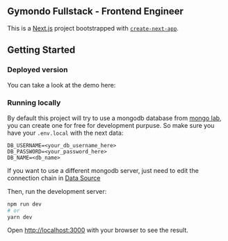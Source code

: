 ## Gymondo Fullstack - Frontend Engineer

This is a [Next.js](https://nextjs.org/) project bootstrapped with [`create-next-app`](https://github.com/vercel/next.js/tree/canary/packages/create-next-app).

## Getting Started

### Deployed version

You can take a look at the demo here: 

### Running locally

By default this project will try to use a mongodb database from [mongo lab](https://mlab.com/), you can create one for free for development purpuse. So make sure you have your `.env.local` with the next data:
```
DB_USERNAME=<your_db_username_here>
DB_PASSWORD=<your_password_here>
DB_NAME=<db_name>
```

If you want to use a different mongodb server, just need to edit the connection chain in [Data Source](data/DataSource.ts)

Then, run the development server:

```bash
npm run dev
# or
yarn dev
```

Open [http://localhost:3000](http://localhost:3000) with your browser to see the result.
